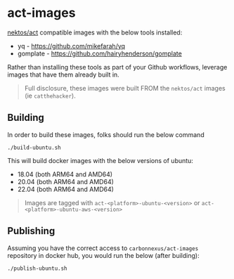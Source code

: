 # act-images
[nektos/act](https://github.com/nektos/act) compatible images with the below tools installed:
* yq - https://github.com/mikefarah/yq
* gomplate - https://github.com/hairyhenderson/gomplate 

Rather than installing these tools as part of your Github workflows, leverage images that have them already built in. 

> Full disclosure, these images were built FROM the `nektos/act` images (ie `catthehacker`).

## Building
In order to build these images, folks should run the below command
```
./build-ubuntu.sh
```

This will build docker images with the below versions of ubuntu:
* 18.04 (both ARM64 and AMD64)
* 20.04 (both ARM64 and AMD64)
* 22.04 (both ARM64 and AMD64)

> Images are tagged with `act-<platform>-ubuntu-<version>` or `act-<platform>-ubuntu-aws-<version>`

## Publishing
Assuming you have the correct access to `carbonnexus/act-images` repository in docker hub, you would run the below (after building):
```
./publish-ubuntu.sh
```
